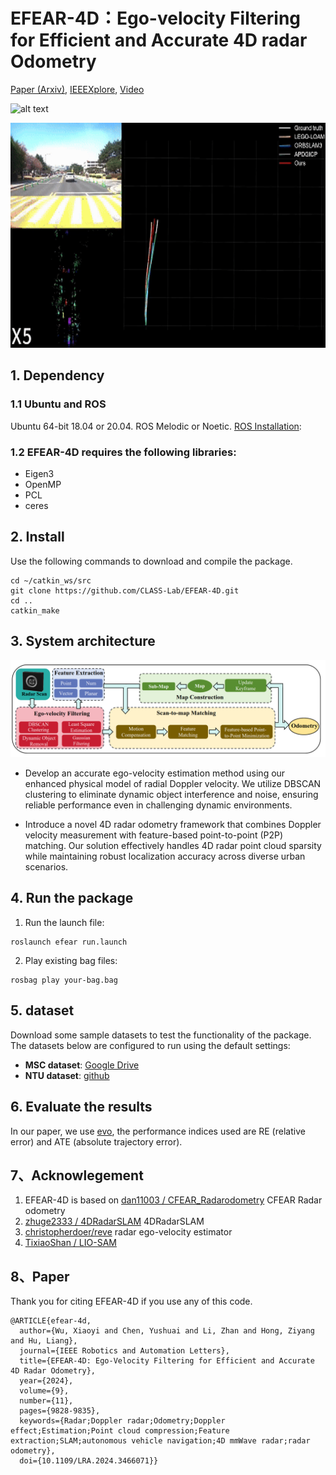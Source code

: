 # EFEAR-4D：Ego-velocity Filtering for Efficient and Accurate 4D radar Odometry

[Paper (Arxiv)](https://arxiv.org/abs/2405.09780), [IEEEXplore](https://ieeexplore.ieee.org/document/10685149), [Video](https://www.youtube.com/watch?v=3Q6F9az0ACg)

![alt text](fig/outlier_removal.gif)
<div style="text-align: center;">
  <img src="fig/Trajectory.gif" alt="alt text" width="800" height="360">
</div>

## 1. Dependency
### 1.1 **Ubuntu** and **ROS**
Ubuntu 64-bit 18.04 or 20.04.
ROS Melodic or Noetic. [ROS Installation](http://wiki.ros.org/ROS/Installation):


### 1.2 **EFEAR-4D** requires the following libraries:
- Eigen3
- OpenMP
- PCL
- ceres

## 2. Install

Use the following commands to download and compile the package.

```
cd ~/catkin_ws/src
git clone https://github.com/CLASS-Lab/EFEAR-4D.git
cd ..
catkin_make
```
## 3. System architecture
![alt text](fig/framework.png)

- Develop an accurate ego-velocity estimation method using our enhanced physical model of radial Doppler velocity. We utilize DBSCAN clustering to eliminate dynamic object interference and noise, ensuring reliable performance even in challenging dynamic environments.

- Introduce a novel 4D radar odometry framework that combines Doppler velocity measurement with feature-based point-to-point (P2P) matching. Our solution effectively handles 4D radar point cloud sparsity while maintaining robust localization accuracy across diverse urban scenarios.

## 4. Run the package

1. Run the launch file:
```
roslaunch efear run.launch
```

2. Play existing bag files:
```
rosbag play your-bag.bag 
```

## 5. dataset
Download some sample datasets to test the functionality of the package. The datasets below are configured to run using the default settings:
- **MSC dataset**: [Google Drive](https://drive.google.com/drive/folders/1wCoiC4WzlgyLCSZMaYEdFcTqjOc0IkGQ)
- **NTU dataset**: [github](https://github.com/junzhang2016/NTU4DRadLM) 

## 6. Evaluate the results
In our paper, we use [evo](https://github.com/MichaelGrupp/evo.git), the performance indices used are RE (relative error) and ATE (absolute trajectory error).

## 7、Acknowlegement
1. EFEAR-4D is based on [dan11003 / CFEAR_Radarodometry](https://github.com/dan11003/CFEAR_Radarodometry) 
CFEAR Radar odometry 
2. [zhuge2333 / 4DRadarSLAM](https://github.com/zhuge2333/4DRadarSLAM.git) 4DRadarSLAM
3. [christopherdoer/reve](https://github.com/christopherdoer/reve) radar ego-velocity estimator
4. [TixiaoShan / LIO-SAM ](https://github.com/TixiaoShan/LIO-SAM) 

## 8、Paper

Thank you for citing EFEAR-4D if you use any of this code.
```
@ARTICLE{efear-4d,
  author={Wu, Xiaoyi and Chen, Yushuai and Li, Zhan and Hong, Ziyang and Hu, Liang},
  journal={IEEE Robotics and Automation Letters}, 
  title={EFEAR-4D: Ego-Velocity Filtering for Efficient and Accurate 4D Radar Odometry}, 
  year={2024},
  volume={9},
  number={11},
  pages={9828-9835},
  keywords={Radar;Doppler radar;Odometry;Doppler effect;Estimation;Point cloud compression;Feature extraction;SLAM;autonomous vehicle navigation;4D mmWave radar;radar odometry},
  doi={10.1109/LRA.2024.3466071}}
```
